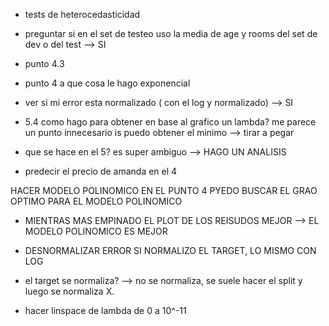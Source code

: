 

- tests de heterocedasticidad


- preguntar si en el set de testeo uso la media de age y rooms del set de dev o del test --> SI 

- punto 4.3

- punto 4 a que cosa le hago exponencial

- ver si mi error esta normalizado ( con el log y normalizado) --> SI

- 5.4 como hago para obtener en base al grafico un lambda? me parece un punto innecesario is puedo obtener el minimo --> tirar a pegar
- que se hace en el 5? es super ambiguo --> HAGO UN ANALISIS  

- predecir el precio de amanda en el 4

HACER MODELO POLINOMICO EN EL PUNTO 4
PYEDO BUSCAR EL GRAO OPTIMO PARA EL MODELO POLINOMICO


- MIENTRAS MAS EMPINADO EL PLOT DE LOS REISUDOS MEJOR --> EL MODELO POLINOMICO ES MEJOR

- DESNORMALIZAR ERROR SI NORMALIZO EL TARGET, LO MISMO CON LOG 
- el target se normaliza? --> no se normaliza, se suele hacer el split y luego se normaliza X. 


- hacer linspace de lambda de 0 a 10^-11 